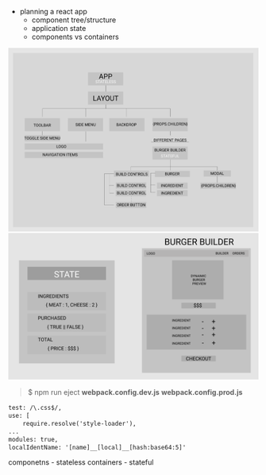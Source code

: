 - planning a react app
    - component tree/structure
    - application state
    - components vs containers

![component tree/structure](assets/component-tree.png)
![app state and wireframe layout](assets/state-layout.png)


> $ npm run eject 
**webpack.config.dev.js**
**webpack.config.prod.js**

```
test: /\.css$/,
use: [
    require.resolve('style-loader'),
...
modules: true,
localIdentName: '[name]__[local]__[hash:base64:5]'

```

componetns - stateless
containers - stateful
